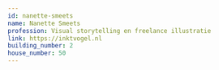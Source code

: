 ```yaml
---
id: nanette-smeets
name: Nanette Smeets
profession: Visual storytelling en freelance illustratie
link: https://inktvogel.nl
building_number: 2
house_number: 50
---
```

